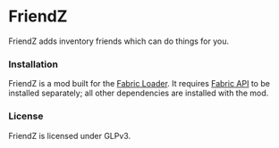 # FriendZ
FriendZ adds inventory friends which can do things for you.

### Installation
FriendZ is a mod built for the [Fabric Loader](https://fabricmc.net/). It requires [Fabric API](https://www.curseforge.com/minecraft/mc-mods/fabric-api) to be installed separately; all other dependencies are installed with the mod.

### License
FriendZ is licensed under GLPv3.
